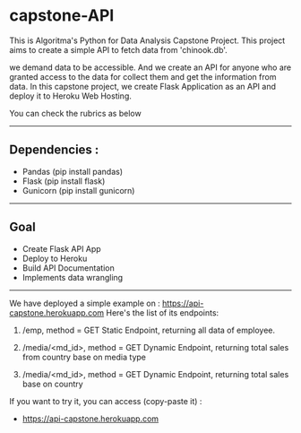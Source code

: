 # capstone-API
This is Algoritma's Python for Data Analysis Capstone Project. This project aims to create a simple API to fetch data from 'chinook.db'. 

we demand data to be accessible. And we create an API for anyone who are granted access to the data for collect them and get the information from data. 
In this capstone project, we create Flask Application as an API and deploy it to Heroku Web Hosting. 

You can check the rubrics as below
___
## Dependencies : 
- Pandas    (pip install pandas)
- Flask     (pip install flask)
- Gunicorn  (pip install gunicorn)
___
## Goal 
- Create Flask API App
- Deploy to Heroku
- Build API Documentation
- Implements data wrangling

___
We have deployed a simple example on : https://api-capstone.herokuapp.com
Here's the list of its endpoints: 

1. /emp, method = GET
Static Endpoint, returning all data of employee. 

2. /media/<md_id>, method = GET
Dynamic Endpoint, returning total sales from country base on media type
    
3. /media/<md_id>, method = GET
Dynamic Endpoint, returning total sales base on country

If you want to try it, you can access (copy-paste it) : 
- https://api-capstone.herokuapp.com

